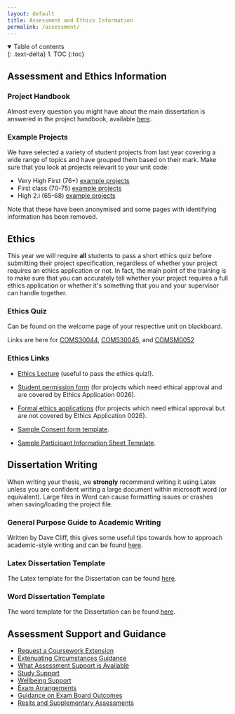 ```yaml
---
layout: default
title: Assessment and Ethics Information
permalink: /assessment/
---
```


<details open markdown="block">
<summary>
Table of contents
</summary>
{: .text-delta}
1. TOC
{:toc}
</details>

## Assessment and Ethics Information

### Project Handbook

Almost every question you might have about the main dissertation is answered in
the project handbook, available [here](/handbook).

### Example Projects

We have selected a variety of student projects from last year covering a wide range of topics and have grouped them based on their mark. Make sure that you look at projects relevant to your unit code:

* Very High First (76+) [example projects](https://uob.sharepoint.com/:f:/t/grp-cs-individual-projects-20232024/EtdmgghOx4ZLnQI_2RECzNYBxsSLESlMHcmMC71PqlG-nw?e=wucY3f)
* First class (70-75) [example projects](https://uob.sharepoint.com/:f:/t/grp-cs-individual-projects-20232024/EkCMg6RcgFVKrfmgSw8LYFEBQpVJpd1ZKTTwvtpxgorjJw?e=S8WYSZ)
* High 2.i (65-68) [example projects](https://uob.sharepoint.com/:f:/t/grp-cs-individual-projects-20232024/En3PgXfjzqVBuqv70JxezgcBzKBdCEXgVazcQwOhK8ikGA?e=QkWNij)

Note that these have been anonymised and some pages with identifying information has been removed.


## Ethics

This year we will require **all** students to pass a short ethics quiz before
submitting their project specification, regardless of whether your project
requires an ethics application or not. In fact, the main point of the training 
is to make sure that you can accurately tell whether your project requires a full ethics
application or whether it's something that you and your supervisor can handle together.

### Ethics Quiz

Can be found on the welcome page of your respective unit on blackboard.

Links are here for [COMS30044](https://www.ole.bris.ac.uk/webapps/blackboard/content/launchAssessment.jsp?course_id=_252952_1&content_id=_7383656_1&mode=cpview), [COMS30045](https://www.ole.bris.ac.uk/webapps/blackboard/content/launchAssessment.jsp?course_id=_252951_1&content_id=_7382043_1&mode=cpview), and [COMSM0052](https://www.ole.bris.ac.uk/webapps/blackboard/content/launchAssessment.jsp?course_id=_252905_1&content_id=_7383655_1&mode=cpview)


### Ethics Links

* [Ethics Lecture](https://uob-my.sharepoint.com/:v:/g/personal/mw1760_bristol_ac_uk/EWWRhVq2SEVCpMz8B0Dna0IBdtjxdtG7zP0CKzpobZ3ALQ?e=wE4ED1) (useful to pass the ethics quiz!).

* [Student permission form](https://uob.sharepoint.com/:w:/r/teams/grp-cs-individual-projects-20232024/Class%20Materials/Student%20permission%20form.docx?d=w11808599cb264552aefb0e8301b12286&csf=1&web=1&e=tzCM0e) (for projects which need ethical approval and are
  covered by Ethics Application 0026).
* [Formal ethics applications](https://orems.bristol.ac.uk/ActivityForm/Index) (for projects which need ethical approval but are not
  covered by Ethics Application 0026).
* [Sample Consent form template](https://uob.sharepoint.com/:w:/r/teams/grp-cs-individual-projects-20232024/Class%20Materials/Consent%20form%20template.docx?d=w96be1235d3714a069cab90d38c594ff9&csf=1&web=1&e=4BPSEX).
* [Sample Participant Information Sheet Template](https://uob.sharepoint.com/:w:/r/teams/grp-cs-individual-projects-20232024/Class%20Materials/Participant%20Information%20Sheet%20template.docx?d=wfb5a04293a314793a9db8c18d04dc74c&csf=1&web=1&e=YZpXwI).

## Dissertation Writing

When writing your thesis, we **strongly** recommend writing it using Latex
unless you are confident writing a large document within microsoft word (or
equivalent). Large files in Word can cause formatting issues or crashes when
saving/loading the project file.

### General Purpose Guide to Academic Writing

Written by Dave Cliff, this gives some useful tips towards how to approach
academic-style writing and can be found [here](https://uob.sharepoint.com/:b:/r/teams/grp-cs-individual-projects-20232024/Class%20Materials/TipsOnWriting.pdf?csf=1&web=1&e=eg9oHo).

### Latex Dissertation Template

The Latex template for the Dissertation can be found [here](https://uob.sharepoint.com/:u:/r/teams/grp-cs-individual-projects-20232024/Class%20Materials/ThesisTemplate.zip?csf=1&web=1&e=iSzVPx).

### Word Dissertation Template

The word template for the Dissertation can be found [here](https://uob.sharepoint.com/:w:/r/teams/grp-cs-individual-projects-20232024/Class%20Materials/ThesisTemplate.docx?d=w25687d823b8148f2b9e8e7892ac2e6ce&csf=1&web=1&e=hGBZe9).


## Assessment Support and Guidance

* [Request a Coursework Extension](https://www.bristol.ac.uk/students/support/academic-advice/assessment-support/request-a-coursework-extension/)
* [Extenuating Circumstances Guidance](https://www.bristol.ac.uk/students/support/academic-advice/assessment-support/extenuating-circumstances/)
* [What Assessment Support is Available](https://www.bristol.ac.uk/students/support/academic-advice/assessment-support/)
* [Study Support](https://www.bristol.ac.uk/students/your-studies/study-support/)
* [Wellbeing Support](https://www.bristol.ac.uk/students/support/wellbeing/)
* [Exam Arrangements](http://www.bristol.ac.uk/directory/exams/)
* [Guidance on Exam Board Outcomes](https://www.bristol.ac.uk/students/support/academic-advice/outcomes/)
* [Resits and Supplementary Assessments](https://www.bristol.ac.uk/students/support/academic-advice/outcomes/resits/)
